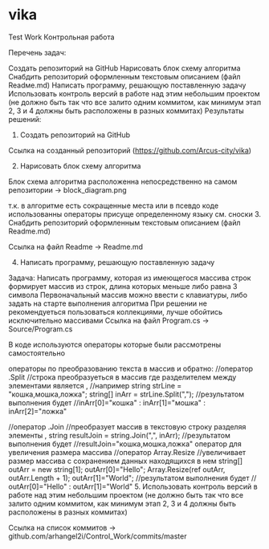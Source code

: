 # vika
Test Work
Контрольная работа

Перечень задач:

Создать репозиторий на GitHub
Нарисовать блок схему алгоритма
Снабдить репозиторий оформленным текстовым описанием (файл Readмe.md)
Написать программу, решающую поставленную задачу
Использовать контроль версий в работе над этим небольшим проектом (не должно быть так что все залито одним коммитом, как минимум этап 2, 3 и 4 должны быть расположены в разных коммитах)
Результаты решений:

1. Создать репозиторий на GitHub

Ссылка на созданный репозиторий (https://github.com/Arcus-city/vika)

2. Нарисовать блок схему алгоритма

Блок схема алгоритма расположенна непосредственно на самом репозитории -> block_diagram.png

т.к. в алгоритме есть сокращенные места или в псевдо коде использованны операторы присуще определенному языку см. сноски
3. Снабдить репозиторий оформленным текстовым описанием (файл Readme.md)

Ссылка на файл Readme -> Readme.md

4. Написать программу, решающую поставленную задачу

Задача: Написать программу, которая из имеющегося массива строк формирует массив из строк, длина которых меньше либо равна 3 символа
Первоначальный массив можно ввести с клавиатуры, либо задать на старте выполнения алгоритма
При решении не рекомендуеться пользоваться коллекциями, лучше обойтись исключительно массивами
Ссылка на файл Program.cs -> Source/Program.cs

В коде используются операторы которые были рассмотрены самостоятельно

операторы по преобразованию текста в массив и обратно:
//оператор .Split
//строка преобразуеться в массив где разделителем между элементами является ,
//например
string strLine = "кошка,мошка,ложка";
string[] inArr = strLine.Split(",");
//результатом выполнения будет
//inArr[0]="кошка" : inArr[1]="мошка" : inArr[2]="ложка"

//оператор .Join
//преобразует массив в текстовую строку разделяя элементы , 
string resultJoin = string.Join(",", inArr);
//результатом выполнения будет
//resultJoin="кошка,мошка,ложка"
оператор для увеличения размера массива
//оператор Array.Resize
//увеличивает размер массива с сохранением данных находящихся в нем
string[] outArr = new string[1];
outArr[0]="Hello";
Array.Resize(ref outArr, outArr.Length + 1);
outArr[1]="World";
//результатом выполнения будет
// outArr[0]="Hello" : outArr[1]="World"
5. Использовать контроль версий в работе над этим небольшим проектом (не должно быть так что все залито одним коммитом, как минимум этап 2, 3 и 4 должны быть расположены в разных коммитах)

Ссылка на список коммитов -> github.com/arhangel2i/Control_Work/commits/master
